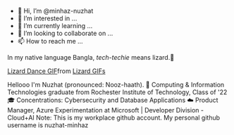 - 👋 Hi, I’m @minhaz-nuzhat
- 👀 I’m interested in ...
- 🌱 I’m currently learning ...
- 💞️ I’m looking to collaborate on ...
- 📫 How to reach me ...

<!---
minhaz-nuzhat/minhaz-nuzhat is a ✨ special ✨ repository because its `README.md` (this file) appears on your GitHub profile.
You can click the Preview link to take a look at your changes.
--->

In my native language Bangla, *tech-techie* means lizard.🐉

<div class="tenor-gif-embed" data-postid="15829210" data-share-method="host" data-aspect-ratio="0.95625" data-width="100%"><a href="https://tenor.com/view/lizard-dance-dance-move-hands-up-raise-em-up-gif-15829210">Lizard Dance GIF</a>from <a href="https://tenor.com/search/lizard-gifs">Lizard GIFs</a></div> <script type="text/javascript" async src="https://tenor.com/embed.js"></script>

Hellooo I'm Nuzhat (pronounced: Nooz-haath). 
🐾 Computing & Information Technologies graduate from Rochester Institute of Technology, Class of '22
🎓 Concentrations: Cybersecurity and Database Applications
☁️ Product Manager, Azure Experimentation at Microsoft | Developer Division - Cloud+AI 
Note: This is my workplace github account. My personal github username is nuzhat-minhaz
